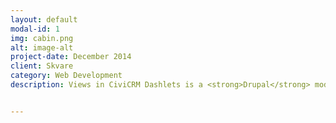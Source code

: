 ```yaml
---
layout: default
modal-id: 1
img: cabin.png
alt: image-alt
project-date: December 2014
client: Skvare
category: Web Development
description: Views in CiviCRM Dashlets is a <strong>Drupal</strong> module that allows one to create a dashlet containing a Drupal View. That is right, in addition to CiviCRM reports you can use the power of Drupal Views to create a customizable experience. This opens grand new opportunities to use our imagination and drive to strengthen the bond between Drupal and CiviCRM. A majority of the functionality of Views is currently at your fingertips, with further enhancements on the horizon.<div><a href="https://www.drupal.org/project/civicrm_views_dashlets">Project Page</a><a href="https://civicrm.org/blogs/brandonferrell/drupal-views-civicrm-dashlets"><strong>Blog Post<strong></a></br></div>


---
```

